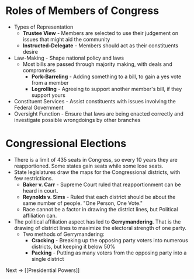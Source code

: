 # Roles of Members of Congress
- Types of Representation
	- **Trustee View** - Members are selected to use their judgement on issues that might aid the community
	- **Instructed-Delegate** - Members should act as their constituents desire
- Law-Making - Shape national policy and laws
	- Most bills are passed through majority making, with deals and compromises
		- **Pork-Barreling** - Adding something to a bill, to gain a yes vote from a member
		- **Logrolling** - Agreeing to support another member's bill, if they support yours
- Constituent Services - Assist constituents with issues involving the Federal Government
- Oversight Function - Ensure that laws are being enacted correctly and investigate possible wrongdoings by other branches
# Congressional Elections
- There is a limit of 435 seats in Congress, so every 10 years they are reapportioned. Some states gain seats while some lose seats.
- State legislatures draw the maps for the Congressional districts, with few restrictions.
	- **Baker v. Carr** - Supreme Court ruled that reapportionment can be heard in court.
	- **Reynolds v. Sims** - Ruled that each district should be about the same number of people. "One Person, One Vote."
	- Race cannot be a factor in drawing the district lines, but Political affiliation can.
- The political affiliation aspect has led to **Gerrymandering**. That is the drawing of district lines to maximize the electoral strength of one party.
	- Two methods of Gerrymandering:
		- **Cracking** - Breaking up the opposing party voters into numerous districts, but keeping it below 50%
		- **Packing** - Putting as many voters from the opposing party into a single district

Next -> [[Presidential Powers]]